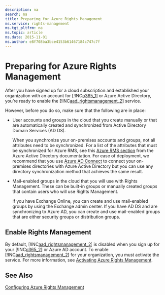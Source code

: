 ```yaml
---
description: na
search: na
title: Preparing for Azure Rights Management
ms.service: rights-management
ms.tgt_pltfrm: na
ms.topic: article
ms.date: 2015-11-01
ms.author: e8f708ba3bce4153b61467184c747c7f
---
```

# Preparing for Azure Rights Management
After you have signed up for a cloud subscription and established your organization with an account for [!INC[o365_1](../Token/o365_1_md.md)] or Azure Active Directory, you’re ready to enable the [!INC[aad_rightsmanagement_2](../Token/aad_rightsmanagement_2_md.md)] service.

However, before you do so, make sure that the following are in place:

- User accounts and groups in the cloud that you create manually or that are automatically created and synchronized from Active Directory Domain Services (AD DS).

   When you synchronize your on-premises accounts and groups, not all attributes need to be synchronized. For a list of the attributes that must be synchronized for Azure RMS, see this [Azure RMS section](https://azure.microsoft.com/documentation/articles/active-directory-aadconnectsync-attributes-synchronized/#azure-rms) from the Azure Active Directory documentation. For ease of deployment, we recommend that you use [Azure AD Connect](http://azure.microsoft.com/documentation/articles/active-directory-aadconnect/) to connect your on-premises directories with Azure Active Directory but you can use any directory synchronization method that achieves the same result.

- Mail-enabled groups in the cloud that you will use with Rights Management. These can be built-in groups or manually created groups that contain users who will use Rights Management.

   If you have Exchange Online, you can create and use mail-enabled groups by using the Exchange admin center. If you have AD DS and are synchronizing to Azure AD, you can create and use mail-enabled groups that are either security groups or distribution groups.

## Enable Rights Management
By default, [!INC[aad_rightsmanagement_2](../Token/aad_rightsmanagement_2_md.md)] is disabled when you sign up for your [!INC[o365_2](../Token/o365_2_md.md)] or Azure AD account. To enable [!INC[aad_rightsmanagement_2](../Token/aad_rightsmanagement_2_md.md)] for your organization, you must activate the service. For more information, see [Activating Azure Rights Management](../Topic/Activating_Azure_Rights_Management.md).

## See Also
[Configuring Azure Rights Management](../Topic/Configuring_Azure_Rights_Management.md)

